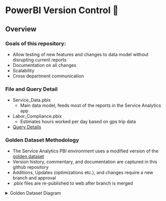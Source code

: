 # PowerBI Version Control :tada:

## Overview

### Goals of this repository:

* Allow testing of new features and changes to data model without disrupting current reports
* Documentation on all changes
* Scalability
* Cross department communication

### File and Query Detail
* Service_Data.pbix
  * Main data model, feeds most of the reports in the Service Analytics app
* Labor_Compliance.pbix
  * Estimates hours worked per day based on gps trip data
* [Query Details](https://github.com/jfallt/PBI-Github/blob/master/Query_Documentation.md)


### Golden Dataset Methodology

* The Service Analytics PBI environment uses a modified version of the [golden dataset](https://exceleratorbi.com.au/new-power-bi-reports-golden-dataset/)
* Version history, commentary, and documentation are captured in this github repository
* Additions, Updates (optimizations etc.), and changes require a new branch and approval
* .pbix files are re-published to web after branch is merged

<details>
  <summary> Golden Dataset Diagram  </summary>

![](https://exceleratorbi.com.au/wp-content/uploads/2018/06/image_thumb.png)

#### Key Differences
* "Golden Datasets" are housed in GitHub using LFS instead of onedrive
* Only one appspace is used with different reports stemming from the data model

</details>
